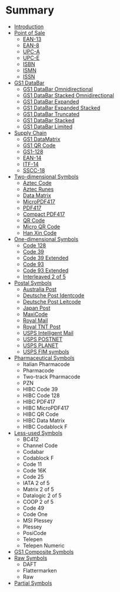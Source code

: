 # Summary

* [Introduction](README.md)
* [Point of Sale](chapter1.md)
    * [EAN-13](ean-13.md)
    * [EAN-8](ean-8.md)
    * [UPC-A](upc-a.md)
    * [UPC-E](upc-e.md)
    * [ISBN](isbn.md)
    * [ISMN](ismn.md)
    * [ISSN](issn.md)
* [GS1 DataBar](gs1-databar.md)
    * [GS1 DataBar Omnidirectional](gs1-databar-omnidirectional.md)
    * [GS1 DataBar Stacked Omnidirectional](gs1-databar-stacked-omnidirectional.md)
    * [GS1 DataBar Expanded](gs1-databar-expanded.md)
    * [GS1 DataBar Expanded Stacked](gs1-databar-expanded-stacked.md)
    * [GS1 DataBar Truncated](gs1-databar-truncated.md)
    * [GS1 DataBar Stacked](gs1-databar-stacked.md)
    * [GS1 DataBar Limited](gs1-databar-limited.md)
* [Supply Chain](supply-chain.md)
    * [GS1 DataMatrix](gs1-datamatrix.md)
    * [GS1 QR Code](gs1-qr-code.md)
    * [GS1-128](gs1-128.md)
    * [EAN-14](ean-14.md)
    * [ITF-14](itf-14.md)
    * [SSCC-18](sscc-18.md)
* [Two-dimensional Symbols](two-dimensional-symbols.md)
    * [Aztec Code](aztec-code.md)
    * [Aztec Runes](aztec-runes.md)
    * [Data Matrix](data-matrix.md)
    * [MicroPDF417](micropdf417.md)
    * [PDF417](pdf417.md)
    * [Compact PDF417](compact-pdf417.md)
    * [QR Code](qr-code.md)
    * [Micro QR Code](micro-qr-code.md)
    * [Han Xin Code](han-xin-code.md)
* [One-dimensional Symbols](one-dimensional-symbols.md)
    * [Code 128](code-128.md)
    * [Code 39](code-39.md)
    * [Code 39 Extended](code-39-extended.md)
    * [Code 93](code-93.md)
    * [Code 93 Extended](code-93-extended.md)
    * [Interleaved 2 of 5](interleaved-2-of-5.md)
* [Postal Symbols](postal-symbols.md)
    * [Australia Post](australia-post.md)
    * [Deutsche Post Identcode](deutsche-post-identcode.md)
    * [Deutsche Post Leitcode](deutsche-post-leitcode.md)
    * [Japan Post](japan-post.md)
    * [MaxiCode](maxicode.md)
    * [Royal Mail](royal-mail.md)
    * [Royal TNT Post](royal-tnt-post.md)
    * [USPS Intelligent Mail](usps-intelligent-mail.md)
    * [USPS POSTNET](usps-postnet.md)
    * [USPS PLANET](usps-planet.md)
    * [USPS FIM symbols](usps-fim-symbols.md)
* [Pharmaceutical Symbols](pharmaceutical-symbols.md)
    * Italian Pharmacode
    * Pharmacode
    * Two-track Pharmacode
    * PZN
    * HIBC Code 39
    * HIBC Code 128
    * HIBC PDF417
    * HIBC MicroPDF417
    * HIBC QR Code
    * HIBC Data Matrix
    * HIBC Codablock F
* [Less-used Symbols](less-used-symbols.md)
    * BC412
    * Channel Code
    * Codabar
    * Codablock F
    * Code 11
    * Code 16K
    * Code 25
    * IATA 2 of 5
    * Matrix 2 of 5
    * Datalogic 2 of 5
    * COOP 2 of 5
    * Code 49
    * Code One
    * MSI Plessey
    * Plessey
    * PosiCode
    * Telepen
    * Telepen Numeric
* [GS1 Composite Symbols](gs1-composite-symbols.md)
* [Raw Symbols](raw-symbols.md)
    * DAFT
    * Flattermarken
    * Raw
* [Partial Symbols](partial-symbols.md)


